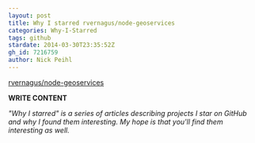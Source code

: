 ```yaml
---
layout: post
title: Why I starred rvernagus/node-geoservices
categories: Why-I-Starred
tags: github
stardate: 2014-03-30T23:35:52Z
gh_id: 7216759
author: Nick Peihl
---
```


[rvernagus/node-geoservices](https://github.com/rvernagus/node-geoservices)

**WRITE CONTENT**

*"Why I starred" is a series of articles describing projects I star on GitHub and why I found them interesting. My hope is that you'll find them interesting as well.*


